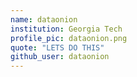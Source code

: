 ```yaml
---
name: dataonion
institution: Georgia Tech
profile_pic: dataonion.png
quote: "LETS DO THIS"
github_user: dataonion
---
```

